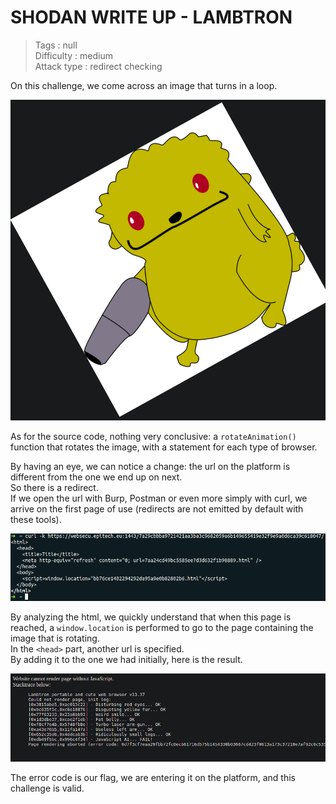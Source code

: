 # SHODAN WRITE UP - LAMBTRON

> Tags : null  
> Difficulty : medium  
> Attack type : redirect checking  

On this challenge, we come across an image that turns in a loop.  

![lambtron-site](/images/lambtron-site.png)

As for the source code, nothing very conclusive: a `rotateAnimation()` function that rotates the image, with a statement for each type of browser.  

By having an eye, we can notice a change: the url on the platform is different from the one we end up on next.  
So there is a redirect.  
If we open the url with Burp, Postman or even more simply with curl, we arrive on the first page of use (redirects are not emitted by default with these tools).  

![lambtron-curl](/images/lambtron-curl.png)

By analyzing the html, we quickly understand that when this page is reached, a `window.location` is performed to go to the page containing the image that is rotating.  
In the `<head>` part, another url is specified.  
By adding it to the one we had initially, here is the result.  

![lambtron-redirect](/images/lambtron-redirect.png)

The error code is our flag, we are entering it on the platform, and this challenge is valid.  